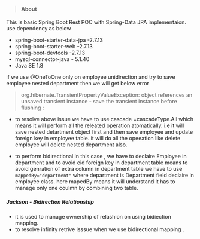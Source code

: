>#### About
This is basic Spring Boot Rest POC with Spring-Data JPA implementaion. use dependency as below 
- spring-boot-starter-data-jpa -2.7.13
- spring-boot-starter-web -2.7.13
- spring-boot-devtools -2.7.13
- mysql-connector-java - 5.1.40
- Java SE 1.8

 if we use @OneToOne only on employee unidirection and try to save employee nested department then we will get below error
> org.hibernate.TransientPropertyValueException: object references an unsaved transient instance - save the transient instance before flushing :
- to resolve above issue we have to use cascade =cascadeType.All which means it will perform all the releated operation atomatically.
i.e it will save nested detartment object first and then save employee and update foreign key in employee table.
it will do all the opeeation like delete employee will delete nested department also.

- to perform bidirectional in this case , we have to declaire Employee in department and to avoid eid foreign key in department table
  means to avoid genration of extra column in department table we have to use `mappedBy="department"` where department is Department field declaire in employee class.
  here mapedBy means it will understand it has to manage only one coulmn by combining two table.
    
##### Jackson - Bidirection Relationship
 - it is used to manage ownership of relashion on using bidiection mapping.
 - to resolve infinity retrive isssue  when we use bidirectional mapping .
   






